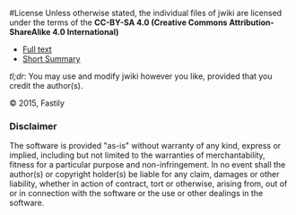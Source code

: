 #License
Unless otherwise stated, the individual files of jwiki are licensed under the terms of the **CC-BY-SA 4.0 (Creative Commons Attribution-ShareAlike 4.0 International)**

* [Full text](https://creativecommons.org/licenses/by-sa/4.0/legalcode)
* [Short Summary](https://creativecommons.org/licenses/by-sa/4.0/)

*tl;dr*: You may use and modify jwiki however you like, provided that you credit the author(s).

© 2015, Fastily

### Disclaimer
The software is provided "as-is" without warranty of any kind, express or implied, including but not limited to the warranties of merchantability, fitness for a particular purpose and non-infringement.  In no event shall the author(s) or copyright holder(s) be liable for any claim, damages or other liability, whether in action of contract, tort or otherwise, arising from, out of or in connection with the software or the use or other dealings in the software.